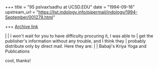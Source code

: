 +++
title = "95 pslvax!sadhu at UCSD.EDU"
date = "1994-09-16"
upstream_url = "https://list.indology.info/pipermail/indology/1994-September/001279.html"

+++
[Archive link](https://list.indology.info/pipermail/indology/1994-September/001279.html)

| 
| I won't wait for you to have difficulty procuring it, I was able to
| get the publisher's information without any trouble, and I think they
| probably distribute only by direct mail.  Here they are:
| 
|   Babaji's Kriya Yoga and Publications


cool, thanks!





